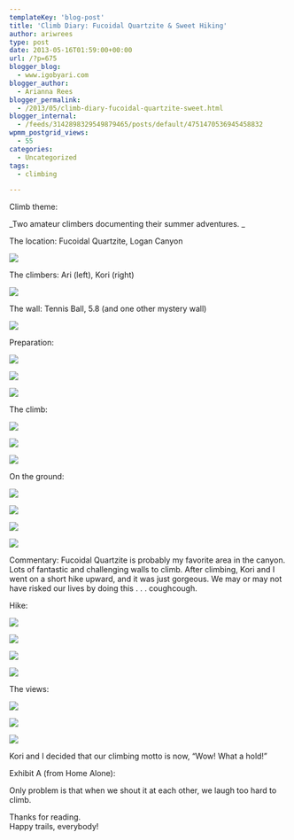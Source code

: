 ```yaml
---
templateKey: 'blog-post'
title: 'Climb Diary: Fucoidal Quartzite & Sweet Hiking'
author: ariwrees
type: post
date: 2013-05-16T01:59:00+00:00
url: /?p=675
blogger_blog:
  - www.igobyari.com
blogger_author:
  - Arianna Rees
blogger_permalink:
  - /2013/05/climb-diary-fucoidal-quartzite-sweet.html
blogger_internal:
  - /feeds/3142898329549879465/posts/default/4751470536945458832
wpmm_postgrid_views:
  - 55
categories:
  - Uncategorized
tags:
  - climbing

---
```

Climb theme:

_Two amateur climbers documenting their summer adventures. _

The location: Fucoidal Quartzite, Logan Canyon

[![](http://www.igobyari.com/wp-content/uploads/2013/05/View2.jpg)](http://www.igobyari.com/wp-content/uploads/2013/05/View2-1.jpg)

The climbers: Ari (left), Kori (right)

[![](http://www.igobyari.com/wp-content/uploads/2013/05/KoriandI.jpg)](http://www.igobyari.com/wp-content/uploads/2013/05/KoriandI-1.jpg)

The wall: Tennis Ball, 5.8 (and one other mystery wall)

[![](http://www.igobyari.com/wp-content/uploads/2013/05/Fucoidal.jpg)](http://www.igobyari.com/wp-content/uploads/2013/05/Fucoidal-1.jpg)

Preparation:

[![](http://www.igobyari.com/wp-content/uploads/2013/05/Fucoidal1.jpg)](http://www.igobyari.com/wp-content/uploads/2013/05/Fucoidal1-1.jpg)

[![](http://www.igobyari.com/wp-content/uploads/2013/05/Fucoidal2.jpg)](http://www.igobyari.com/wp-content/uploads/2013/05/Fucoidal2-1.jpg)

[![](http://www.igobyari.com/wp-content/uploads/2013/05/Me1.jpg)](http://www.igobyari.com/wp-content/uploads/2013/05/Me1-1.jpg)

The climb: 

[![](http://www.igobyari.com/wp-content/uploads/2013/05/AriEpic.jpg)](http://www.igobyari.com/wp-content/uploads/2013/05/AriEpic-1.jpg)

[![](http://www.igobyari.com/wp-content/uploads/2013/05/KoriEpic.jpg)](http://www.igobyari.com/wp-content/uploads/2013/05/KoriEpic-1.jpg)

[![](http://www.igobyari.com/wp-content/uploads/2013/05/KoriEpic2.jpg)](http://www.igobyari.com/wp-content/uploads/2013/05/KoriEpic2-1.jpg)

On the ground: 

[![](http://www.igobyari.com/wp-content/uploads/2013/05/AriEpic1.jpg)](http://www.igobyari.com/wp-content/uploads/2013/05/AriEpic1-1.jpg)

[![](http://www.igobyari.com/wp-content/uploads/2013/05/KoriEpic1.jpg)](http://www.igobyari.com/wp-content/uploads/2013/05/KoriEpic1-1.jpg)

[![](http://www.igobyari.com/wp-content/uploads/2013/05/AriEpic2.jpg)](http://www.igobyari.com/wp-content/uploads/2013/05/AriEpic2-1.jpg)

[![](http://www.igobyari.com/wp-content/uploads/2013/05/AriEpic3.jpg)](http://www.igobyari.com/wp-content/uploads/2013/05/AriEpic3-1.jpg)

Commentary: Fucoidal Quartzite is probably my favorite area in the canyon. Lots of fantastic and challenging walls to climb. After climbing, Kori and I went on a short hike upward, and it was just gorgeous. We may or may not have risked our lives by doing this . . . coughcough. 

Hike:

[![](http://www.igobyari.com/wp-content/uploads/2013/05/Kori1.jpg)](http://www.igobyari.com/wp-content/uploads/2013/05/Kori1-1.jpg)

[![](http://www.igobyari.com/wp-content/uploads/2013/05/Kori2.jpg)](http://www.igobyari.com/wp-content/uploads/2013/05/Kori2-1.jpg)

[![](http://www.igobyari.com/wp-content/uploads/2013/05/KoriEpic3.jpg)](http://www.igobyari.com/wp-content/uploads/2013/05/KoriEpic3-1.jpg)

[![](http://www.igobyari.com/wp-content/uploads/2013/05/Me2.jpg)](http://www.igobyari.com/wp-content/uploads/2013/05/Me2-1.jpg)

The views:

[![](http://www.igobyari.com/wp-content/uploads/2013/05/View.jpg)](http://www.igobyari.com/wp-content/uploads/2013/05/View-1.jpg)

[![](http://www.igobyari.com/wp-content/uploads/2013/05/View1.jpg)](http://www.igobyari.com/wp-content/uploads/2013/05/View1-1.jpg)

[![](http://www.igobyari.com/wp-content/uploads/2013/05/View3.jpg)](http://www.igobyari.com/wp-content/uploads/2013/05/View3-1.jpg)

Kori and I decided that our climbing motto is now, “Wow! What a hold!” 

Exhibit A (from Home Alone): 

Only problem is that when we shout it at each other, we laugh too hard to climb.

Thanks for reading.  
Happy trails, everybody!